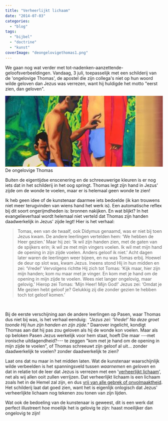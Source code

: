 ```yaml
---
title: "Verheerlijkt lichaam"
date: "2014-07-03"
categories: 
  - "blog"
tags: 
  - "bijbel"
  - "doctrine"
  - "kunst"
coverImage: "deongelovigethomas1.png"
---
```


We gaan nog wat verder met tot-nadenken-aanzettende-geloofsverbeeldingen. Vandaag, 3 juli, toepasselijk met een schilderij van de 'ongelovige Thomas', de apostel die zijn collega's niet op hun woord wilde geloven dan Jezus was verrezen, want hij huldigde het motto "eerst zien, dan geloven".

![De ongelovige Thomas](images/deongelovigethomas1.png) De ongelovige Thomas

Buiten de eigentijdse enscenering en de schreeuwerige kleuren is er nog iets dat in het schilderij in het oog springt. Thomas legt zijn hand in Jezus' zijde om de wonde te voelen, maar er is helemaal geen wonde te zien!

Ik heb geen idee of de kunstenaar daarmee iets bedoelde (ik kan trouwens niet meer terugvinden van wiens hand het werk is). Een automatische reflex bij dit soort ongerijmdheden is: bronnen nakijken. En wat blijkt? In het evangelieverhaal wordt helemaal niet verteld dat Thomas zijn handen daadwerkelijk in Jezus' zijde legt! Hier is het verhaal:

> Tomas, een van de twaalf, ook Didymus genaamd, was er niet bij toen Jezus kwam. De andere leerlingen vertelden hem: ‘We hebben de Heer gezien.’ Maar hij zei: ‘Ik wil zijn handen zien, met de gaten van de spijkers erin; ik wil ze met mijn vingers voelen. Ik wil met mijn hand de opening in zijn zijde voelen. Anders geloof ik niet.’ Acht dagen later waren de leerlingen weer bijeen, en nu was Tomas erbij. Hoewel de deur op slot was, kwam Jezus. Ineens stond Hij in hun midden en zei: ‘Vrede!’ Vervolgens richtte Hij zich tot Tomas: ‘Kijk maar, hier zijn mijn handen; kom nu maar met je vinger. En kom met je hand om de opening in mijn zijde te voelen. Wees niet langer ongelovig, maar gelovig.’ Hierop zei Tomas: ‘Mijn Heer! Mijn God!’ Jezus zei: ‘Omdat je Me gezien hebt geloof je? Gelukkig zij die zonder gezien te hebben toch tot geloof komen.’

 

Bij de eerste verschijning aan de andere leerlingen op Pasen, waar Thomas dus niet bij was, is het verhaal eenduig:  _"Jezus zei: ‘Vrede!’ Na deze groet toonde Hij hun zijn handen en zijn zijde."_ Daarover ingelicht, kondigt Thomas aan dat hij pas zou geloven als hij de wonde kon voelen. Maar als op beloken Pasen Jezus werkelijk voor hem staat, hoeft Die maar ---met ironische uitdagendheid?--- te zeggen "kom met je hand om de opening in mijn zijde te voelen", of Thomas schreeuwt zijn geloof al uit… zonder daadwerkelijk te voelen? zonder daadwerkelijk te zien?

Laat ons dat nu maar in het midden laten. Wat de kunstenaar waarschijnlijk wilde verbeelden is het spanningsveld tussen _waarnemen_ en _geloven_ en dat in relatie tot de leer dat Jezus is verrezen met een '[verheerlijkt lichaam](http://rkdocumenten.nl/rkdocs/index.php?mi=600&doc=1&id=1149&highlight=)', net als wij allen ooit zullen verrijzen. Dat verheerlijkt lichaam is een lichaam zoals het in de Hemel zal zijn, en dus [vrij van alle gebrek of onvolmaaktheid](https://meneergodsdienst.wordpress.com/2013/04/13/blijven-we-kinderen-in-de-hemel-als-we-vroeg-doodgaan/). Het schilderij laat dat goed zien, want het is eigenlijk onlogisch dat Jezus' verheerlijkte lichaam nog tekenen zou tonen van zijn lijden.

Wat ook de bedoeling van de kunstenaar is geweest, dit is een werk dat perfect illustreert hoe moeilijk het is gelovig te zijn: haast moeilijker dan ongelovig te zijn!
